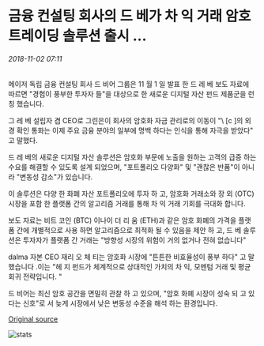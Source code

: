 # 금융 컨설팅 회사의 드 베가 차 익 거래 암호 트레이딩 솔루션 출시 ...

###### 2018-11-02 07:11

메이저 독립 금융 컨설팅 회사 드 비어 그룹은 11 월 1 일 발표 한 드 레 베 보도 자료에 따르면 "경험이 풍부한 투자자 들"을 대상으로 한 새로운 디지털 자산 펀드 제품군을 런칭 했습니다.

그 레 베 설립자 겸 CEO로 그린은이 회사의 암호화 자금 관리로의 이동이 "\ [c \]의 외경 확인 통화는 이제 주요 금융 분야의 일부에 명백 하다는 인식을 통해 자극을 받았다" 고 말했다.

드 레 베의 새로운 디지털 자산 솔루션은 암호화 부문에 노출을 원하는 고객의 급증 하는 수요를 해결할 수 있도록 설계 되었으며, "포트폴리오 다양화" 및 "괜찮은 반품"이 아니라 "변동성 감소"가 있습니다.

이 솔루션은 다양 한 화폐 자산 포트폴리오에 투자 하 고, 암호화 거래소와 장 외 (OTC) 시장을 포함 한 플랫폼 간의 알고리즘 거래를 통해 차 익 거래 기회를 극대화 합니다.

보도 자료는 비트 코인 (BTC) 이나이 더 리 움 (ETH)과 같은 암호 화폐의 가격을 플랫폼 간에 개별적으로 사용 하면 알고리즘으로 최적화 될 수 있음을 제안 하 고, 드 베 솔루션은 투자자가 플랫폼 간 거래는 "방향성 시장의 위험이 거의 없거나 전혀 없습니다"

dalma 자본 CEO 재리 오 체 티는 암호화 시장에 "튼튼한 비효율성이 풍부 하다" 고 말했습니다 .이는 "헤 지 펀드가 체계적으로 상대적인 가치의 차 익, 모멘텀 거래 및 평균 회귀 전략입니다. "

드 비어는 최신 암호 공간을 면밀히 관찰 하 고 있으며, "암호 화폐 시장이 성숙 되 고 있다는 신호"로 서 늦게 시장에서 낮은 변동성 수준을 해석 하는 환경입니다.

[Original source](https://cointelegraph.com/news/financial-consulting-firm-devere-launches-arbitrage-crypto-trading-solution)

![stats](https://c.statcounter.com/11760860/0/a89fa40b/1/ "stats")